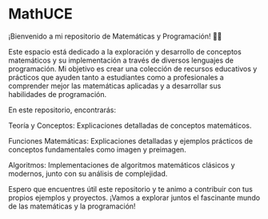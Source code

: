 # MathUCE

¡Bienvenido a mi repositorio de Matemáticas y Programación! 👨‍💻

Este espacio está dedicado a la exploración y desarrollo de conceptos matemáticos y su implementación a través de diversos lenguajes de programación. Mi objetivo es crear una colección de recursos educativos y prácticos que ayuden tanto a estudiantes como a profesionales a comprender mejor las matemáticas aplicadas y a desarrollar sus habilidades de programación.

En este repositorio, encontrarás:

Teoría y Conceptos: Explicaciones detalladas de conceptos matemáticos.

Funciones Matemáticas: Explicaciones detalladas y ejemplos prácticos de conceptos fundamentales como imagen y preimagen.

Algoritmos: Implementaciones de algoritmos matemáticos clásicos y modernos, junto con su análisis de complejidad.

Espero que encuentres útil este repositorio y te animo a contribuir con tus propios ejemplos y proyectos. ¡Vamos a explorar juntos el fascinante mundo de las matemáticas y la programación!

